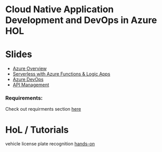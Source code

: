 # Cloud Native Application Development and DevOps in Azure HOL

# Slides
* [Azure Overview](https://tom.blob.core.windows.net/nativecloud201909/Azure%20Overview.pdf)
* [Serverless with Azure Functions & Logic Apps](https://tom.blob.core.windows.net/nativecloud201909/AzureFunction_and_LogicApps.pdf)
* [Azure DevOps](https://tom.blob.core.windows.net/nativecloud201909/Azure%20DevOps.pdf)
* [API Management](https://tom.blob.core.windows.net/nativecloud201909/Azure%20DevOps.pdf)

### Requirements:
Check out requirments section [here](https://github.com/Microsoft/MCW-Serverless-architecture/blob/master/Hands-on%20lab/HOL%20step-by-step%20-%20Serverless%20architecture.md#requirements)

# HoL / Tutorials
vehicle license plate recognition [hands-on](https://github.com/Microsoft/MCW-Serverless-architecture/blob/master/Hands-on%20lab/HOL%20step-by-step%20-%20Serverless%20architecture.md)
